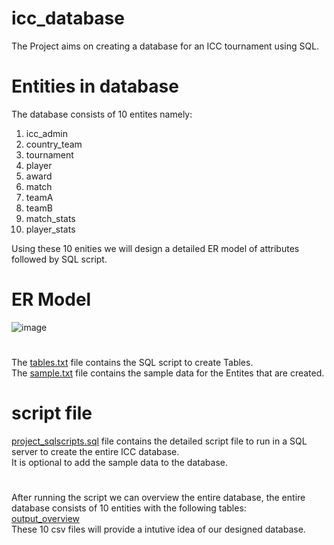 # icc_database
The Project aims on creating a database for an ICC tournament using SQL.

# Entities in database
The database consists of 10 entites namely:
1) icc_admin
2) country_team
3) tournament
4) player
5) award
6) match
7) teamA
8) teamB
9) match_stats
10) player_stats

Using these 10 enities we will design a detailed ER model of attributes followed by SQL script.

# ER Model

![image](https://github.com/Ryuga002/icc_database/assets/90711209/0f65a9de-5320-4674-b7b6-165bcdc7a1e5)


#
The [tables.txt](https://github.com/Varalakshmijeenagala/Database_for_ICC_tournament/blob/main/icc_sample_data.txt) file contains the SQL script to create Tables.<br>
The [sample.txt](https://github.com/Varalakshmijeenagala/Database_for_ICC_tournament/blob/main/tables.txt)  file contains the sample data for the Entites that are created.
# script file
[project_sqlscripts.sql](https://github.com/Varalakshmijeenagala/Database_for_ICC_tournament/blob/main/project_sqlscript.sql) file contains the detailed script file to run in a SQL server to create the entire ICC database.<br>
It is optional to add the sample data to the database.
# 
After running the script we can overview the entire database, the entire database consists of 10 entities with the following tables:<br>
[output_overview](https://github.com/Varalakshmijeenagala/Database_for_ICC_tournament/tree/main/output_overview) <br>
These 10 csv files will provide a intutive idea of our designed database.
